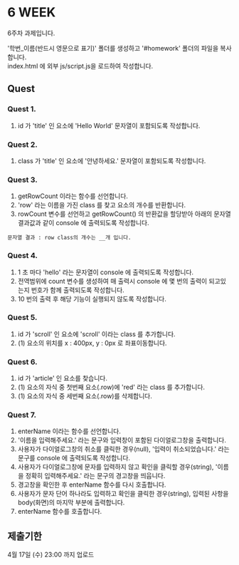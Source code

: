 # 6 WEEK

6주차 과제입니다.

'학번_이름(반드시 영문으로 표기)' 폴더를 생성하고 '#homework' 폴더의 파일을 복사합니다.<br/>
index.html 에 외부 js/script.js을 로드하여 작성합니다.

## Quest

### Quest 1.
1) id 가 'title' 인 요소에 'Hello World' 문자열이 포함되도록 작성합니다.

### Quest 2.
1) class 가 'title' 인 요소에 '안녕하세요.' 문자열이 포함되도록 작성합니다.

### Quest 3.
1) getRowCount 이라는 함수를 선언합니다.
2) 'row' 라는 이름을 가진 class 를 찾고 요소의 개수를 반환합니다.
3) rowCount 변수를 선언하고 getRowCount() 의 반환값을 할당받아 아래의 문자열 결과값과 같이 console 에 출력되도록 작성합니다. 
```
문자열 결과 : row class의 개수는 __개 입니다.
```

### Quest 4.
1) 1 초 마다 'hello' 라는 문자열이 console 에 출력되도록 작성합니다.
2) 전역범위에 count 변수를 생성하여 매 출력시 console 에 몇 번의 출력이 되고있는지 번호가 함께 출력되도록 작성합니다.
3) 10 번의 출력 후 해당 기능이 실행되지 않도록 작성합니다.

### Quest 5.
1) id 가 'scroll' 인 요소에 'scroll' 이라는 class 를 추가합니다.
2) (1) 요소의 위치를 x : 400px, y : 0px 로 좌표이동합니다.

### Quest 6.
1) id 가 'article' 인 요소를 찾습니다.
2) (1) 요소의 자식 중 첫번째 요소(.row)에 'red' 라는 class 를 추가합니다.
3) (1) 요소의 자식 중 세번째 요소(.row)를 삭제합니다.

### Quest 7.
1) enterName 이라는 함수를 선언합니다.
2) '이름을 입력해주세요.' 라는 문구와 입력창이 포함된 다이얼로그창을 출력합니다.
3) 사용자가 다이얼로그창의 취소를 클릭한 경우(null), '입력이 취소되었습니다.' 라는 문구를 console 에 출력되도록 작성합니다.
4) 사용자가 다이얼로그창에 문자를 입력하지 않고 확인을 클릭할 경우(string), '이름을 정확히 입력해주세요.' 라는 문구의 경고창을 띄웁니다.
5) 경고창을 확인한 후 enterName 함수를 다시 호출합니다.
6) 사용자가 문자 단어 하나라도 입력하고 확인을 클릭한 경우(string), 입력된 사항을 body(화면)의 마지막 부분에 출력합니다.
7) enterName 함수를 호출합니다.

## 제출기한

4월 17일 (수) 23:00 까지 업로드